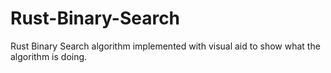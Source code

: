 # Rust-Binary-Search
Rust Binary Search algorithm implemented with visual aid to show what the algorithm is doing. 
